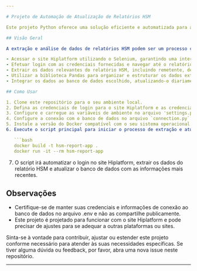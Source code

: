 ```yaml
---

# Projeto de Automação de Atualização de Relatórios HSM

Este projeto Python oferece uma solução eficiente e automatizada para a extração e atualização diária dos dados do relatório HSM (Histórico de Mensagens) do site Hiplatform. Utilizando as bibliotecas Selenium, Pandas, SQLAlchemy e Numpy, este projeto simplifica o processo de obtenção de informações essenciais do relatório HSM e a integração desses dados ao seu banco de dados.

## Visão Geral

A extração e análise de dados de relatórios HSM podem ser um processo complexo e demorado, especialmente quando feito manualmente. Este projeto oferece uma abordagem automatizada para:

- Acessar o site Hiplatform utilizando o Selenium, garantindo uma interação controlada com a interface.
- Efetuar login com as credenciais fornecidas e navegar até o relatório HSM.
- Extrair os dados relevantes do relatório HSM, incluindo remetente, destinatário, datas de envio, entrega e leitura, mensagens de erro e muito mais.
- Utilizar a biblioteca Pandas para organizar e estruturar os dados extraídos em um DataFrame de fácil manipulação.
- Integrar os dados ao banco de dados escolhido, atualizando-o diariamente com as informações mais recentes.

## Como Usar

1. Clone este repositório para o seu ambiente local.
2. Defina as credenciais de login para o site Hiplatform e as credenciais para a conexão ao banco de dados relacional. Para isso crie o seu arquivo `.env`.
3. Configure e carregue as variáveis de ambiente no arquivo 'settings.py'.
4. Configure a conexão com o banco de dados no arquivo `connection.py`.
5. Instale a versão do Docker compatível com o seu sistema operacional.
6. Execute o script principal para iniciar o processo de extração e atualização:

   ```bash
   docker build -t hsm-report-app .
   docker run -it --rm hsm-report-app
   ```

7. O script irá automatizar o login no site Hiplatform, extrair os dados do relatório HSM e atualizar o banco de dados com as informações mais recentes.

## Observações

- Certifique-se de manter suas credenciais e informações de conexão ao banco de dados no arquivo .env e não as compartilhe publicamente.
- Este projeto é projetado para funcionar com o site Hiplatform e pode precisar de ajustes para se adequar a outras plataformas ou sites.

Sinta-se à vontade para contribuir, ajustar ou estender este projeto conforme necessário para atender às suas necessidades específicas. Se tiver alguma dúvida ou feedback, por favor, abra uma nova issue neste repositório.

---
```

